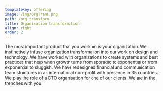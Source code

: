 ```yaml
---
templateKey: offering
image: /img/OrgTrans.png
path: /org-transform
title: Organisation transformation
align: right
order: 2
---
```

The most important product that you work on is your organization. We instinctively infuse organization transformation into our work on design and technology. We have worked with organizations to create systems and best practices that help when growth turns from sporadic to exponential or from exponential to sluggish. We have redesigned financial and communication team structures in an international non-profit with presence in 35 countries. We play the role of a CTO organisation for one of our clients. We are in the trenches with you.
